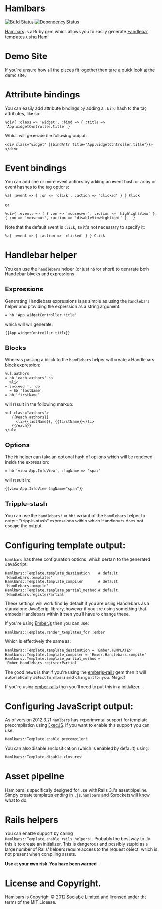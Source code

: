 # Hamlbars

[![Build Status](https://secure.travis-ci.org/jamesotron/hamlbars.png?branch=master)](http://travis-ci.org/jamesotron/hamlbars)
[![Dependency Status](https://gemnasium.com/jamesotron/hamlbars.png)](https://gemnasium.com/jamesotron/hamlbars)

[Hamlbars](https://github.com/jamesotron/hamlbars) is a Ruby gem which allows you to easily generate [Handlebar](http://handlebarsjs.com) templates using [Haml](http://www.haml-lang.com).

# Demo Site

If you're unsure how all the pieces fit together then take a quick look at the [demo site](http://hamlbars-demo.herokuapp.com/).

# Attribute bindings

You can easily add attribute bindings by adding a `:bind` hash to the tag attributes, like so:

    %div{ :class => 'widget', :bind => { :title => 'App.widgetController.title' }

Which will generate the following output:

    <div class="widget" {{bindAttr title="App.widgetController.title"}}></div>

# Event bindings

You can add one or more event actions by adding an event hash or array or event hashes to the tag options:

    %a{ :event => { :on => 'click', :action => 'clicked' } } Click

or

    %div{ :events => [ { :on => 'mouseover', :action => 'highlightView' }, { :on => 'mouseout', :action => 'disableViewHighlight' } ] }

Note that the default event is `click`, so it's not necessary to specify it:

    %a{ :event => { :action => 'clicked' } } Click

# Handlebar helper

You can use the `handlebars` helper (or just `hb` for short) to generate both Handlebar blocks and expressions.

## Expressions

Generating Handlebars expressions is as simple as using the `handlebars` helper and providing the expression as a string argument:

    = hb 'App.widgetController.title'

which will will generate:

    {{App.widgetController.title}}

## Blocks

Whereas passing a block to the `handlebars` helper will create a Handlebars block expression:

    %ul.authors
    = hb 'each authors' do
      %li<
	= succeed ',' do
	  = hb 'lastName'
	= hb 'firstName'

will result in the following markup:

    <ul class="authors">
       {{#each authors}}
         <li>{{lastName}}, {{firstName}}</li>
       {{/each}}
    </ul>

## Options

The `hb` helper can take an optional hash of options which will be rendered inside the expression:

    = hb 'view App.InfoView', :tagName => 'span'

will result in:

    {{view App.InfoView tagName="span"}}

## Tripple-stash

You can use the `handlebars!` or `hb!` variant of the `handlebars` helper to output "tripple-stash" expressions within which Handlebars does not escape the output.

# Configuring template output:

`hamlbars` has three configuration options, which pertain to the generated JavaScript:

    Hamlbars::Template.template_destination    # default 'Handlebars.templates'
    Hamlbars::Template.template_compiler       # default 'Handlebars.compile'
    Hamlbars::Template.template_partial_method # default 'Handlebars.registerPartial'

These settings will work find by default if you are using Handlebars as a standalone JavaScript library, however if you are using something that embeds Handlebars within it then you'll have to change these.

If you're using [Ember.js](http://www.emberjs.com) then you can use:

    Hamlbars::Template.render_templates_for :ember

Which is effectively the same as:

    Hamlbars::Template.template_destination = 'Ember.TEMPLATES'
    Hamlbars::Template.template_compiler = 'Ember.Handlebars.compile'
    Hamlbars::Template.template_partial_method = 'Ember.Handlebars.registerPartial'

The good news is that if you're using the [emberjs-rails](http://www.rubygems.org/gems/emberjs-rails) gem then it will automatically detect hamlbars and change it for you. Magic!

If you're using [ember-rails](http://rubygems.org/gems/ember-rails) then you'll need to put this in a initializer.

# Configuring JavaScript output:

As of version 2012.3.21 `hamlbars` has experimental support for template precompilation using [ExecJS](http://rubygems.org/gems/execjs).  If you want to enable this support you can use:

    Hamlbars::Template.enable_precompiler!

You can also disable enclosification (which is enabled by default) using:

    Hamlbars::Template.disable_closures!

# Asset pipeline

Hamlbars is specifically designed for use with Rails 3.1's asset pipeline.  Simply create templates ending in `.js.hamlbars` and Sprockets will know what to do.

# Rails helpers

You can enable support by calling `Hamlbars::Template.enable_rails_helpers!`. Probably the best way to do this is to create an initializer.  This is dangerous and possibly stupid as a large number of Rails' helpers require access to the request object, which is not present when compiling assets.

**Use at your own risk. You have been warned.**

# License and Copyright.

Hamlbars is Copyright &copy; 2012 [Sociable Limited](http://sociable.co.nz/) and licensed under the terms of the MIT License.

